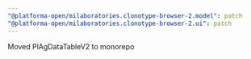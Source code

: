 ```yaml
---
"@platforma-open/milaboratories.clonotype-browser-2.model": patch
"@platforma-open/milaboratories.clonotype-browser-2.ui": patch
---
```


Moved PlAgDataTableV2 to monorepo
